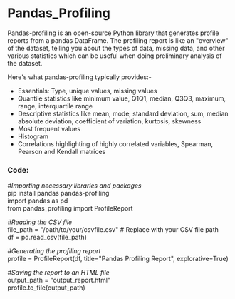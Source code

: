 # Pandas_Profiling

Pandas-profiling is an open-source Python library that generates profile reports from a pandas DataFrame. The profiling report is like an "overview" of the dataset, telling you about the types of data, missing data, and other various statistics which can be useful when doing preliminary analysis of the dataset.

Here's what pandas-profiling typically provides:-
* Essentials: Type, unique values, missing values
* Quantile statistics like minimum value, Q1Q1, median, Q3Q3, maximum, range, interquartile range
* Descriptive statistics like mean, mode, standard deviation, sum, median absolute deviation, coefficient of variation, kurtosis, skewness
* Most frequent values
* Histogram
* Correlations highlighting of highly correlated variables, Spearman, Pearson and Kendall matrices


### Code: 
*#Importing necessary libraries and packages*  
pip install pandas pandas-profiling  
import pandas as pd  
from pandas_profiling import ProfileReport  

*#Reading the CSV file*  
file_path = "/path/to/your/csvfile.csv"  # Replace with your CSV file path  
df = pd.read_csv(file_path)  

*#Generating the profiling report*  
profile = ProfileReport(df, title="Pandas Profiling Report", explorative=True)  

*#Saving the report to an HTML file*  
output_path = "output_report.html"  
profile.to_file(output_path)  

